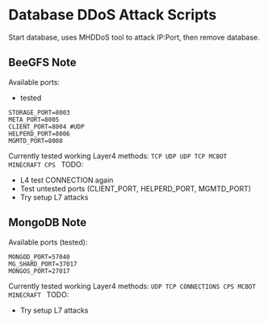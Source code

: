 # Database DDoS Attack Scripts
Start database, uses MHDDoS tool to attack IP:Port, then remove database.

## BeeGFS Note
Available ports:
- tested
```
STORAGE_PORT=8003
META_PORT=8005
CLIENT_PORT=8004 #UDP
HELPERD_PORT=8006
MGMTD_PORT=8008
```
Currently tested working Layer4 methods:
`TCP UDP UDP TCP MCBOT MINECRAFT CPS `
TODO: 
- L4 test CONNECTION again
- Test untested ports (CLIENT_PORT, HELPERD_PORT, MGMTD_PORT)
- Try setup L7 attacks


## MongoDB Note
Available ports (tested):
```
MONGOD_PORT=57040
MG_SHARD_PORT=37017
MONGOS_PORT=27017
```
Currently tested working Layer4 methods:
`UDP TCP CONNECTIONS CPS MCBOT MINECRAFT `
TODO: 
- Try setup L7 attacks
